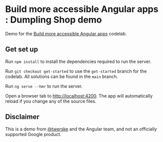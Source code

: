 # Build more accessible Angular apps : Dumpling Shop demo

Demo for the [Build more accessible Angular apps](https://codelabs.developers.google.com/angular-a11y) codelab.


## Get set up

Run `npm install` to install the dependencies required to run the server.

Run `git checkout get-started` to use the `get-started` branch for the codelab. All solutions can be found in the `main` branch.

Run `ng serve --hmr` to run the server.

Open a browser tab to [http://localhost:4200](http://localhost:4200). The app will automatically reload if you change any of the source files.


## Disclaimer

This is a demo from [@twerske](https://twitter.com/twerske) and the Angular team, and not an officially supported Google product.
